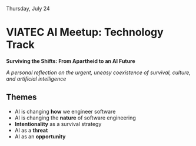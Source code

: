 Thursday, July 24

# VIATEC AI Meetup: Technology Track

**Surviving the Shifts: From Apartheid to an AI Future**

*A personal reflection on the urgent, uneasy coexistence of survival, culture, and artificial intelligence*

## Themes

- AI is changing **how** we engineer software
- AI is changing the **nature** of software engineering
- **Intentionality** as a survival strategy
- AI as a **threat** 
- AI as an **opportunity**
